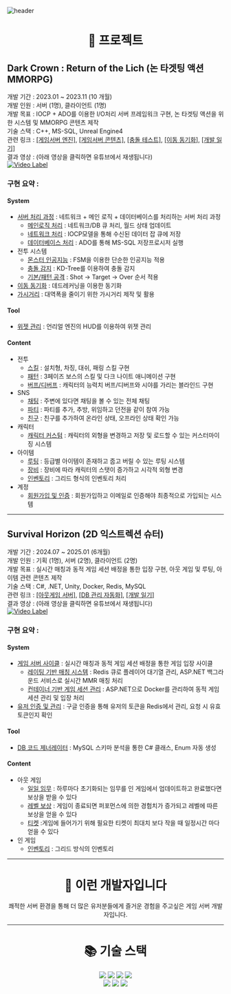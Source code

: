 <div>

  <!--Header-->
  ![header](https://capsule-render.vercel.app/api?type=Waving&color=timeGradient&height=300&section=header&text=Apeirogon99&fontSize=90)
  
</div>

<div>
  <!--Body-->

  <div align="center"> <h1> 📁 프로젝트 </h1> </div>

  ## Dark Crown : Return of the Lich (논 타겟팅 액션 MMORPG)
  개발 기간 : 2023.01 ~ 2023.11 (10 개월) </br>
  개발 인원 : 서버 (1명), 클라이언트 (1명) </br>
  개발 목표 : IOCP + ADO를 이용한 I/O처리 서버 프레임워크 구현, 논 타겟팅 액션을 위한 시스템 및 MMORPG 콘텐츠 제작 </br>
  기술 스택 : C++, MS-SQL, Unreal Engine4 </br>
  관련 링크 : [[게임서버 엔진]](https://github.com/Apeirogon99/ApeirogonServerEngine), 
             [[게임서버 콘텐츠]](https://github.com/Apeirogon99/Project_LD_Server),
             [[충돌 테스트]](https://github.com/Apeirogon99/CollisionDetection),
             [[이동 동기화]](https://github.com/Apeirogon99/MovementSync),
             [[개발 일기]](https://apeirogon99.tistory.com/category/%5BMMORPG%5D) </br>
  결과 영상 : (아래 영상을 클릭하면 유튜브에서 재생됩니다) </br>
  [![Video Label](http://img.youtube.com/vi/V_tvPMT1-Mk/0.jpg)](https://youtu.be/V_tvPMT1-Mk)
  ### 구현 요약 : </br>
  #### System
  - [서버 처리 과정](https://github.com/Apeirogon99/ApeirogonServerEngine) : 네트워크 + 메인 로직 + 데이터베이스를 처리하는 서버 처리 과정
    - [메인로직 처리](https://github.com/Apeirogon99/ApeirogonServerEngine) : 네트워크/DB 큐 처리, 월드 상태 업데이트
    - [네트워크 처리](https://github.com/Apeirogon99/ApeirogonServerEngine) : IOCP모델을 통해 수신된 데이터 잡 큐에 저장
    - [데이터베이스 처리](https://github.com/Apeirogon99/ApeirogonServerEngine) : ADO를 통해 MS-SQL 저장프로시저 실행
  - 전투 시스템
    - [몬스터 인공지능](https://github.com/Apeirogon99/Project_LD_Server) : FSM을 이용한 단순한 인공지능 적용
    - [충돌 감지](https://github.com/Apeirogon99/Project_LD_Server) : KD-Tree를 이용하여 충돌 감지
    - [기본/패턴 공격](https://github.com/Apeirogon99/Project_LD_Server) : Shot -> Target -> Over 순서 적용
  - [이동 동기화](https://github.com/Apeirogon99/Project_LD_Server) : 데드레커닝을 이용한 동기화
  - [가시거리](https://github.com/Apeirogon99/Project_LD_Server) : 대역폭을 줄이기 위한 가시거리 제작 및 활용
  #### Tool
  - [위젯 관리](https://github.com/Apeirogon99/Project_LD/tree/master/Source/Project_LD/Public/Widget) : 언리얼 엔진의 HUD를 이용하여 위젯 관리
  #### Content
  - 전투
    - [스킬](https://github.com/Apeirogon99/Project_LD_Server) : 설치형, 차징, 대쉬, 패링 스킬 구현
    - [패턴](https://github.com/Apeirogon99/Project_LD_Server) : 3페이즈 보스의 스킬 및 다크 나이트 애니메이션 구현
    - [버프/디버프](https://github.com/Apeirogon99/Project_LD_Server) : 캐릭터의 능력치 버프/디버프와 시야를 가리는 블라인드 구현
  - SNS
    - [채팅](https://github.com/Apeirogon99/Project_LD_Server) : 주변에 있다면 채팅을 볼 수 있는 전체 채팅
    - [파티](https://github.com/Apeirogon99/Project_LD_Server) : 파티를 추가, 추방, 위임하고 던전을 같이 참여 가능
    - [친구](https://github.com/Apeirogon99/Project_LD_Server) : 친구를 추가하여 온라인 상태, 오프라인 상태 확인 가능
  - 캐릭터
    - [캐릭터 커스텀](https://github.com/Apeirogon99/Project_LD_Server) : 캐릭터의 외형을 변경하고 저장 및 로드할 수 있는 커스터마이징 시스템
  - 아이템
    - [루팅](https://github.com/Apeirogon99/Project_LD_Server) : 등급별 아이템이 존재하고 줍고 버릴 수 있는 루팅 시스템
    - [장비](https://github.com/Apeirogon99/Project_LD_Server) : 장비에 따라 캐릭터의 스탯이 증가하고 시각적 외형 변경
    - [인벤토리](https://github.com/Apeirogon99/Project_LD_Server) : 그리드 형식의 인벤토리 처리
  - 계정
    - [회원가입 및 인증](https://github.com/Apeirogon99/Project_LD_Server) : 회원가입하고 이메일로 인증해야 최종적으로 가입되는 시스템
 
  ------
  ## Survival Horizon (2D 익스트렉션 슈터)
  개발 기간 : 2024.07 ~ 2025.01 (6개월) </br>
  개발 인원 : 기획 (1명), 서버 (2명), 클라이언트 (2명) </br>
  개발 목표 : 실시간 매칭과 동적 게임 세션 배정을 통한 입장 구현, 아웃 게임 및 루팅, 아이템 관련 콘텐츠 제작 </br>
  기술 스택 : C#, .NET, Unity, Docker, Redis, MySQL </br>
  관련 링크 : [[아웃게임 서버]](https://github.com/sulbos-GP/GunShooterOnline/tree/main/GSO_WebServer), 
             [[DB 관리 자동화]](https://github.com/Apeirogon99/SchemaStructor),
             [[개발 일기]](https://apeirogon99.tistory.com/category/%5BSurvival%20Horizion%5D) </br>
  결과 영상 : (아래 영상을 클릭하면 유튜브에서 재생됩니다) </br>
  [![Video Label](http://img.youtube.com/vi/444oGjuMZwc/0.jpg)](https://youtu.be/444oGjuMZwc)
  ### 구현 요약 : </br>
  #### System
  - [게임 서버 사이클](https://github.com/sulbos-GP/GunShooterOnline/tree/main/GSO_WebServer) : 실시간 매칭과 동적 게임 세션 배정을 통한 게임 입장 사이클
    - [레이팅 기반 매칭 시스템](https://github.com/sulbos-GP/GunShooterOnline/tree/main/GSO_WebServer/Matchmaker) : Redis 큐로 플레이어 대기열 관리, ASP.NET 백그라운드 서비스로 실시간 MMR 매칭 처리
    - [컨테이너 기반 게임 세션 관리](https://github.com/sulbos-GP/GunShooterOnline/tree/main/GSO_WebServer/GameServerManager) : ASP.NET으로 Docker를 관리하여 동적 게임 세션 관리 및 입장 처리
  - [유저 인증 및 관리](https://github.com/sulbos-GP/GunShooterOnline/tree/main/GSO_WebServer/GsoWebServer) : 구글 인증을 통해 유저의 토큰을 Redis에서 관리, 요청 시 유효 토큰인지 확인 
  #### Tool
  - [DB 코드 제너레이터](https://github.com/Apeirogon99/SchemaStructor) : MySQL 스키마 분석을 통한 C# 클래스, Enum 자동 생성
  #### Content
  - 아웃 게임
    - [일일 임무](https://github.com/sulbos-GP/GunShooterOnline/blob/main/GSO_WebServer/README.md#%EC%9D%BC%EC%9D%BC-%EB%AF%B8%EC%85%98) : 하루마다 초기화되는 임무를 인 게임에서 업데이트하고 완료했다면 보상을 받을 수 있다
    - [레벨 보상](https://github.com/sulbos-GP/GunShooterOnline/blob/main/GSO_WebServer/README.md#%EB%A0%88%EB%B2%A8-%EB%B3%B4%EC%83%81) : 게임이 종료되면 퍼포먼스에 의한 경험치가 증가되고 레벨에 따른 보상을 얻을 수 있다
    - [티켓](https://github.com/sulbos-GP/GunShooterOnline/blob/main/GSO_WebServer/README.md#%ED%8B%B0%EC%BC%93) :게임에 들어가기 위해 필요한 티켓이 최대치 보다 작을 때 일정시간 마다 얻을 수 있다
  - 인 게임
    - [인벤토리](https://github.com/sulbos-GP/GunShooterOnline/blob/main/GSO_WebServer/README.md#%EC%9D%B8%EB%B2%A4%ED%86%A0%EB%A6%AC) : 그리드 방식의 인벤토리

  -----
  <div align=center><h1>🚀 이런 개발자입니다</h1></div>
  
  <div align=center> 
      쾌적한 서버 환경을 통해 더 많은 유저분들에게 즐거운 경험을 주고싶은 게임 서버 개발자입니다.
  </div>
  
  ------
  <div align=center><h1>📚 기술 스택</h1></div>
  
  <div align=center> 
    <img src="https://img.shields.io/badge/c-A8B9CC?style=for-the-badge&logo=c&logoColor=white"> 
    <img src="https://img.shields.io/badge/c++-00599C?style=for-the-badge&logo=c%2B%2B&logoColor=white">
    <img src="https://img.shields.io/badge/unrealengine-0E1128?style=for-the-badge&logo=unrealengine&logoColor=white">
    <img src="https://img.shields.io/badge/mysql-4479A1?style=for-the-badge&logo=mysql&logoColor=white"> 
    <br>
    <img src="https://img.shields.io/badge/dotnet-512BD4?style=for-the-badge&logo=dotnet&logoColor=white"> 
    <img src="https://img.shields.io/badge/docker-2496ED?style=for-the-badge&logo=docker&logoColor=white">
    <img src="https://img.shields.io/badge/redis-FF4438?style=for-the-badge&logo=redis&logoColor=white">
    <br>
  </div>

  
</div>
